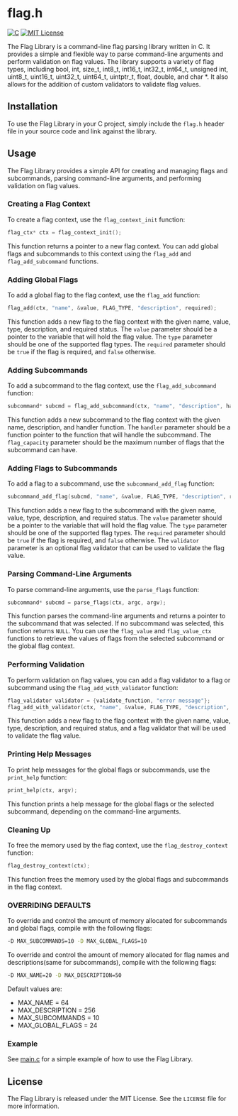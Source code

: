 # flag.h

[![C](https://img.shields.io/badge/C-00599C?style=for-the-badge&logo=c&logoColor=white)](<https://en.wikipedia.org/wiki/C_(programming_language)>) [![MIT License](https://img.shields.io/badge/License-MIT-yellow.svg)](https://opensource.org/licenses/MIT)

The Flag Library is a command-line flag parsing library written in C. It provides a simple and flexible way to parse command-line arguments and perform validation on flag values. The library supports a variety of flag types, including bool, int, size_t, int8_t, int16_t, int32_t, int64_t, unsigned int, uint8_t, uint16_t, uint32_t, uint64_t, uintptr_t, float, double, and char \*. It also allows for the addition of custom validators to validate flag values.

## Installation

To use the Flag Library in your C project, simply include the `flag.h` header file in your source code and link against the library.

## Usage

The Flag Library provides a simple API for creating and managing flags and subcommands, parsing command-line arguments, and performing validation on flag values.

### Creating a Flag Context

To create a flag context, use the `flag_context_init` function:

```c
flag_ctx* ctx = flag_context_init();
```

This function returns a pointer to a new flag context. You can add global flags and subcommands to this context using the `flag_add` and `flag_add_subcommand` functions.

### Adding Global Flags

To add a global flag to the flag context, use the `flag_add` function:

```c
flag_add(ctx, "name", &value, FLAG_TYPE, "description", required);
```

This function adds a new flag to the flag context with the given name, value, type, description, and required status. The `value` parameter should be a pointer to the variable that will hold the flag value. The `type` parameter should be one of the supported flag types. The `required` parameter should be `true` if the flag is required, and `false` otherwise.

### Adding Subcommands

To add a subcommand to the flag context, use the `flag_add_subcommand` function:

```c
subcommand* subcmd = flag_add_subcommand(ctx, "name", "description", handler, flag_capacity);
```

This function adds a new subcommand to the flag context with the given name, description, and handler function. The `handler` parameter should be a function pointer to the function that will handle the subcommand. The `flag_capacity` parameter should be the maximum number of flags that the subcommand can have.

### Adding Flags to Subcommands

To add a flag to a subcommand, use the `subcommand_add_flag` function:

```c
subcommand_add_flag(subcmd, "name", &value, FLAG_TYPE, "description", required, validator);
```

This function adds a new flag to the subcommand with the given name, value, type, description, and required status. The `value` parameter should be a pointer to the variable that will hold the flag value. The `type` parameter should be one of the supported flag types. The `required` parameter should be `true` if the flag is required, and `false` otherwise. The `validator` parameter is an optional flag validator that can be used to validate the flag value.

### Parsing Command-Line Arguments

To parse command-line arguments, use the `parse_flags` function:

```c
subcommand* subcmd = parse_flags(ctx, argc, argv);
```

This function parses the command-line arguments and returns a pointer to the subcommand that was selected. If no subcommand was selected, this function returns `NULL`. You can use the `flag_value` and `flag_value_ctx` functions to retrieve the values of flags from the selected subcommand or the global flag context.

### Performing Validation

To perform validation on flag values, you can add a flag validator to a flag or subcommand using the `flag_add_with_validator` function:

```c
flag_validator validator = {validate_function, "error message"};
flag_add_with_validator(ctx, "name", &value, FLAG_TYPE, "description", required, &validator);
```

This function adds a new flag to the flag context with the given name, value, type, description, and required status, and a flag validator that will be used to validate the flag value.

### Printing Help Messages

To print help messages for the global flags or subcommands, use the `print_help` function:

```c
print_help(ctx, argv);
```

This function prints a help message for the global flags or the selected subcommand, depending on the command-line arguments.

### Cleaning Up

To free the memory used by the flag context, use the `flag_destroy_context` function:

```c
flag_destroy_context(ctx);
```

This function frees the memory used by the global flags and subcommands in the flag context.

### OVERRIDING DEFAULTS

To override and control the amount of memory allocated for subcommands and global flags, compile with the following flags:

```bash
-D MAX_SUBCOMMANDS=10 -D MAX_GLOBAL_FLAGS=10
```

To override and control the amount of memory allocated for flag names and descriptions(same for subcommands), compile with the following flags:

```bash
-D MAX_NAME=20 -D MAX_DESCRIPTION=50
```

Default values are:

- MAX_NAME = 64
- MAX_DESCRIPTION = 256
- MAX_SUBCOMMANDS = 10
- MAX_GLOBAL_FLAGS = 24

### Example

See [main.c](main.c) for a simple example of how to use the Flag Library.

## License

The Flag Library is released under the MIT License. See the `LICENSE` file for more information.
